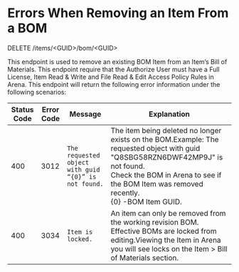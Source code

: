 # Errors When Removing an Item From a BOM
DELETE /items/&lt;GUID&gt;/bom/&lt;GUID&gt;

This endpoint is used to remove an existing BOM Item from an Item’s Bill of Materials.  This endpoint require that the Authorize User must have a Full License, Item Read & Write and File Read & Edit Access Policy Rules in Arena. This endpoint will return the following error information under the following scenarios:


| Status Code  | Error Code  | Message  | Explanation  |
|  --- |  --- |  --- |  --- | 
| 400  | 3012  |  ```The requested object with guid “{0}” is not found.```    | The item being deleted no longer exists on the BOM.Example: The requested object with guid \"Q8SBG58RZN6DWF42MP9J\" is not found.<br> Check the BOM in Arena to see if the BOM Item was removed recently.<br> \{0\} -BOM  Item GUID.<br>   |
| 400  | 3034  |  ```Item is locked.```    | An item can only be removed from the working revision BOM. Effective BOMs are locked from editing.Viewing the Item in Arena you will see locks on the Item &gt; Bill of Materials section. <br>   |


